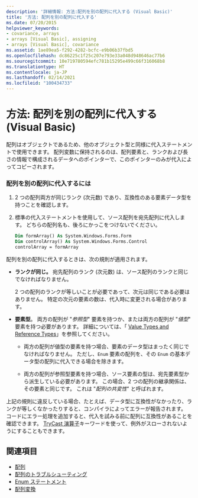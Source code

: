 ```yaml
---
description: '詳細情報: 方法:配列を別の配列に代入する (Visual Basic)'
title: '方法: 配列を別の配列に代入する'
ms.date: 07/20/2015
helpviewer_keywords:
- covariance, arrays
- arrays [Visual Basic], assigning
- arrays [Visual Basic], covariance
ms.assetid: 1ae89ea5-f292-4282-bcfc-e9b06b37fbd5
ms.openlocfilehash: dc86225c1f25c207e793e33a048d948646ac77b6
ms.sourcegitcommit: 10e719780594efc781b15295e499c66f316068b8
ms.translationtype: HT
ms.contentlocale: ja-JP
ms.lasthandoff: 02/14/2021
ms.locfileid: "100434733"
---
```

# <a name="how-to-assign-one-array-to-another-array-visual-basic"></a>方法: 配列を別の配列に代入する (Visual Basic)

配列はオブジェクトであるため、他のオブジェクト型と同様に代入ステートメントで使用できます。 配列変数に保持されるのは、配列要素と、ランクおよび長さの情報で構成されるデータへのポインターで、このポインターのみが代入によってコピーされます。

### <a name="to-assign-one-array-to-another-array"></a>配列を別の配列に代入するには

1. 2 つの配列両方が同じランク (次元数) であり、互換性のある要素データ型を持つことを確認します。

2. 標準の代入ステートメントを使用して、ソース配列を宛先配列に代入します。 どちらの配列名も、後ろにかっこをつけないでください。

    ```vb
    Dim formArray() As System.Windows.Forms.Form
    Dim controlArray() As System.Windows.Forms.Control
    controlArray = formArray
    ```

配列を別の配列に代入するときは、次の規則が適用されます。

- **ランクが同じ。** 宛先配列のランク (次元数) は、ソース配列のランクと同じでなければなりません。

  2 つの配列のランクが等しいことが必要であって、次元は同じである必要はありません。 特定の次元の要素の数は、代入時に変更される場合があります。

- **要素型**。 両方の配列が "*参照型*" 要素を持つか、または両方の配列が "*値型*" 要素を持つ必要があります。 詳細については、「 [Value Types and Reference Types](../data-types/value-types-and-reference-types.md)」を参照してください。

  - 両方の配列が値型の要素を持つ場合、要素のデータ型はまったく同じでなければなりません。 ただし、`Enum` 要素の配列を、その `Enum` の基本データ型の配列に代入できる場合を除きます。

  - 両方の配列が参照型要素を持つ場合、ソース要素の型は、宛先要素型から派生している必要があります。 この場合、2 つの配列の継承関係は、その要素と同じです。 これは "*配列の共変性*" と呼ばれます。

上記の規則に違反している場合、たとえば、データ型に互換性がなかったり、ランクが等しくなかったりすると、コンパイラによってエラーが報告されます。 コードにエラー処理を追加すると、代入を試みる前に配列に互換性があることを確認できます。 [TryCast 演算子](../../../language-reference/operators/trycast-operator.md)キーワードを使って、例外がスローされないようにすることもできます。

## <a name="see-also"></a>関連項目

- [配列](index.md)
- [配列のトラブルシューティング](troubleshooting-arrays.md)
- [Enum ステートメント](../../../language-reference/statements/enum-statement.md)
- [配列変換](../data-types/array-conversions.md)
